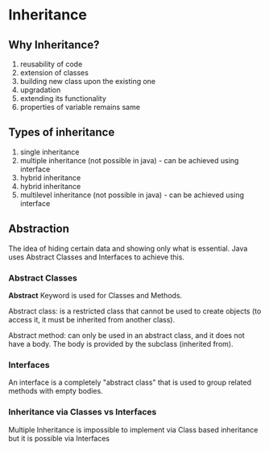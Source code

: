 # Inheritance

## Why Inheritance?
1. reusability of code
2. extension of classes 
3. building new class upon the existing one 
4. upgradation 
5. extending its functionality 
6. properties of variable remains same 

## Types of inheritance 
1) single inheritance 
2) multiple inheritance (not possible in java) - can be achieved using interface
3) hybrid inheritance  
4) hybrid inheritance
5) multilevel inheritance  (not possible in java) - can be achieved using interface 

## Abstraction

The idea of hiding certain data and showing only what is essential. Java uses Abstract Classes and Interfaces to achieve this.

### Abstract Classes

**Abstract** Keyword is used for Classes and Methods.

Abstract class: is a restricted class that cannot be used to create objects (to access it, it must be inherited from another class).

Abstract method: can only be used in an abstract class, and it does not have a body. The body is provided by the subclass (inherited from).

### Interfaces

An interface is a completely "abstract class" that is used to group related methods with empty bodies.

### Inheritance via Classes vs Interfaces

Multiple Inheritance is impossible to implement via Class based inheritance but it is possible via Interfaces